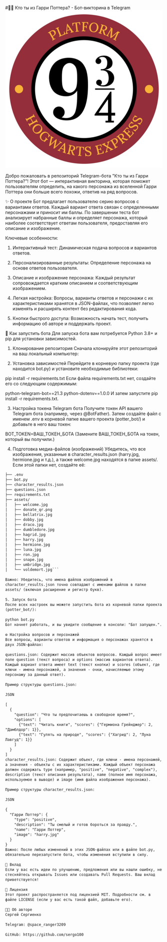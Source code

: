 #🧙‍♂️ Кто ты из Гарри Поттера? - Бот-викторина в Telegram
![9 3/4](image.png)

Добро пожаловать в репозиторий Telegram-бота "Кто ты из Гарри Поттера?"! Этот бот — интерактивная викторина, которая поможет пользователям определить, на какого персонажа из вселенной Гарри Поттера они больше всего похожи, ответив на ряд вопросов.

✨ О проекте
Бот предлагает пользователю серию вопросов с вариантами ответов. Каждый вариант ответа связан с определенными персонажами и приносит им баллы. По завершении теста бот анализирует набранные баллы и определяет персонажа, который наиболее соответствует ответам пользователя, предоставляя его описание и изображение.

Ключевые особенности:
1. Интерактивный тест: Динамическая подача вопросов и вариантов ответов.

2. Персонализированные результаты: Определение персонажа на основе ответов пользователя.

3. Описание и изображение персонажа: Каждый результат сопровождается кратким описанием и соответствующим изображением.

4. Легкая настройка: Вопросы, варианты ответов и персонажи с их характеристиками хранятся в JSON-файлах, что позволяет легко изменять и расширять контент без редактирования кода.

5. Кнопки быстрого доступа: Возможность начать тест, получить информацию об авторе и поддержать проект.

🚀 Как запустить бота
Для запуска бота вам потребуется Python 3.8+ и pip для установки зависимостей.

1. Клонирование репозитория
Сначала клонируйте этот репозиторий на ваш локальный компьютер:

2. Установка зависимостей
Перейдите в корневую папку проекта (где находится bot.py) и установите необходимые библиотеки:

pip install -r requirements.txt
Если файла requirements.txt нет, создайте его со следующим содержимым:

python-telegram-bot==21.3
python-dotenv==1.0.0
И затем запустите pip install -r requirements.txt.

3. Настройка токена Telegram бота
Получите токен API вашего Telegram бота (например, через @BotFather).
Затем создайте файл с именем .env в корневой папке вашего проекта (potter_bot/) и добавьте в него ваш токен:

BOT_TOKEN=ВАШ_ТОКЕН_БОТА
(Замените ВАШ_ТОКЕН_БОТА на токен, который вы получили.)

4. Подготовка медиа-файлов (изображений)
Убедитесь, что все изображения, указанные в character_results.json (harry.jpg, hermione.jpg и т.д.), а также welcome.jpg находятся в папке assets/. Если этой папки нет, создайте её:

```potter_bot/
├── .env
├── bot.py
├── character_results.json
├── questions.json
├── requirements.txt
├── assets/
│   ├── welcome.jpg
│   ├── donate_qr.png
│   ├── bellatrix.jpg
│   ├── dobby.jpg
│   ├── draco.jpg
│   ├── dumbledore.jpg
│   ├── hagrid.jpg
│   ├── harry.jpg
│   ├── hermione.jpg
│   ├── luna.jpg
│   ├── ron.jpg
│   ├── snape.jpg
│   ├── umbridge.jpg
│   └── voldemort.jpg```

Важно: Убедитесь, что имена файлов изображений в character_results.json точно совпадают с именами файлов в папке assets/ (включая расширение и регистр букв).

5. Запуск бота
После всех настроек вы можете запустить бота из корневой папки проекта (potter_bot/):

python bot.py
Бот начнет работать, и вы увидите сообщение в консоли: "Бот запущен.".

⚙️ Настройка вопросов и персонажей
Все вопросы, варианты ответов и информация о персонажах хранятся в двух JSON-файлах:

questions.json: Содержит массив объектов вопросов. Каждый вопрос имеет поле question (текст вопроса) и options (массив вариантов ответа). Каждый вариант ответа имеет text (текст кнопки) и scores (объект, где ключи - имена персонажей, а значения - очки, начисляемые этому персонажу за данный ответ).

Пример структуры questions.json:

JSON

[
  {
    "question": "Что ты предпочитаешь в свободное время?",
    "options": [
      {"text": "Читать книги", "scores": {"Гермиона Грейнджер": 2, "Дамблдор": 1}},
      {"text": "Гулять на природе", "scores": {"Хагрид": 2, "Луна Лавгуд": 1}}
    ]
  }
]
character_results.json: Содержит объект, где ключи - имена персонажей, а значения - объекты с их характеристиками. Каждый объект персонажа должен содержать type (например, "positive", "negative", "complex"), description (текст описания результата), name (полное имя персонажа, используемое в выводе) и image (имя файла изображения персонажа).

Пример структуры character_results.json:

JSON

{
  "Гарри Поттер": {
    "type": "positive",
    "description": "Ты смелый и готов бороться за правду.",
    "name": "Гарри Поттер",
    "image": "harry.jpg"
  }
}
Важно: После любых изменений в этих JSON-файлах или в файле bot.py, обязательно перезапустите бота, чтобы изменения вступили в силу.

🤝 Вклад
Если у вас есть идеи по улучшению, предложения или вы нашли ошибку, не стесняйтесь открывать Issues или создавать Pull Requests. Ваш вклад приветствуется!

📜 Лицензия
Этот проект распространяется под лицензией MIT. Подробности см. в файле LICENSE (если у вас есть такой файл, добавьте его).

👨‍💻 Об авторе
Сергей Сергиенко

Telegram: @space_ranger3209

GitHub: https://github.com/sergo100